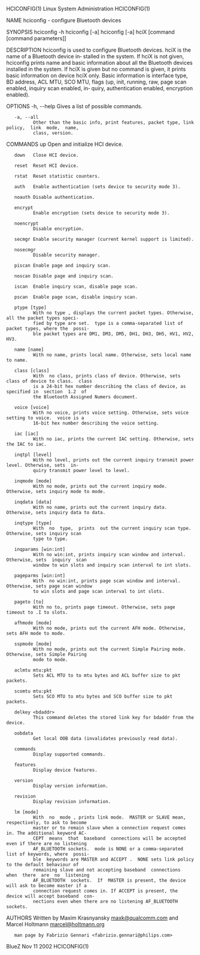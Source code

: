 HCICONFIG(1)                          Linux System Administration                         HCICONFIG(1)

NAME
       hciconfig - configure Bluetooth devices

SYNOPSIS
       hciconfig -h
       hciconfig [-a]
       hciconfig [-a] hciX [command [command parameters]]

DESCRIPTION
       hciconfig  is  used to configure Bluetooth devices.  hciX is the name of a Bluetooth device in‐
       stalled in the system. If hciX is not given, hciconfig prints name and basic information  about
       all the Bluetooth devices installed in the system. If hciX is given but no command is given, it
       prints basic information on device hciX only. Basic information is interface type, BD  address,
       ACL  MTU,  SCO MTU, flags (up, init, running, raw, page scan enabled, inquiry scan enabled, in‐
       quiry, authentication enabled, encryption enabled).

OPTIONS
       -h, --help
              Gives a list of possible commands.

       -a, --all
              Other than the basic info, print features, packet type, link policy,  link  mode,  name,
              class, version.

COMMANDS
       up     Open and initialize HCI device.

       down   Close HCI device.

       reset  Reset HCI device.

       rstat  Reset statistic counters.

       auth   Enable authentication (sets device to security mode 3).

       noauth Disable authentication.

       encrypt
              Enable encryption (sets device to security mode 3).

       noencrypt
              Disable encryption.

       secmgr Enable security manager (current kernel support is limited).

       nosecmgr
              Disable security manager.

       piscan Enable page and inquiry scan.

       noscan Disable page and inquiry scan.

       iscan  Enable inquiry scan, disable page scan.

       pscan  Enable page scan, disable inquiry scan.

       ptype [type]
              With no type , displays the current packet types. Otherwise, all the packet types speci‐
              fied by type are set.  type is a comma-separated list of packet types, where the  possi‐
              ble packet types are DM1, DM3, DM5, DH1, DH3, DH5, HV1, HV2, HV3.

       name [name]
              With no name, prints local name. Otherwise, sets local name to name.

       class [class]
              With  no class, prints class of device. Otherwise, sets class of device to class.  class
              is a 24-bit hex number describing the class of device, as specified in  section  1.2  of
              the Bluetooth Assigned Numers document.

       voice [voice]
              With no voice, prints voice setting. Otherwise, sets voice setting to voice.  voice is a
              16-bit hex number describing the voice setting.

       iac [iac]
              With no iac, prints the current IAC setting. Otherwise, sets the IAC to iac.

       inqtpl [level]
              With no level, prints out the current inquiry transmit power level. Otherwise, sets  in‐
              quiry transmit power level to level.

       inqmode [mode]
              With no mode, prints out the current inquiry mode. Otherwise, sets inquiry mode to mode.

       inqdata [data]
              With no name, prints out the current inquiry data. Otherwise, sets inquiry data to data.

       inqtype [type]
              With  no  type,  prints  out the current inquiry scan type. Otherwise, sets inquiry scan
              type to type.

       inqparams [win:int]
              With no win:int, prints inquiry scan window and interval. Otherwise, sets  inquiry  scan
              window to win slots and inquiry scan interval to int slots.

       pageparms [win:int]
              With  no win:int, prints page scan window and interval. Otherwise, sets page scan window
              to win slots and page scan interval to int slots.

       pageto [to]
              With no to, prints page timeout. Otherwise, sets page timeout to .I to slots.

       afhmode [mode]
              With no mode, prints out the current AFH mode. Otherwise, sets AFH mode to mode.

       sspmode [mode]
              With no mode, prints out the current Simple Pairing mode. Otherwise, sets Simple Pairing
              mode to mode.

       aclmtu mtu:pkt
              Sets ACL MTU to to mtu bytes and ACL buffer size to pkt packets.

       scomtu mtu:pkt
              Sets SCO MTU to mtu bytes and SCO buffer size to pkt packets.

       delkey <bdaddr>
              This command deletes the stored link key for bdaddr from the device.

       oobdata
              Get local OOB data (invalidates previously read data).

       commands
              Display supported commands.

       features
              Display device features.

       version
              Display version information.

       revision
              Display revision information.

       lm [mode]
              With  no  mode , prints link mode.  MASTER or SLAVE mean, respectively, to ask to become
              master or to remain slave when a connection request comes in. The additional keyword AC‐
              CEPT  means  that  baseband  connections will be accepted even if there are no listening
              AF_BLUETOOTH sockets.  mode is NONE or a comma-separated list of keywords, where  possi‐
              ble  keywords are MASTER and ACCEPT .  NONE sets link policy to the default behaviour of
              remaining slave and not accepting baseband  connections  when  there  are  no  listening
              AF_BLUETOOTH  sockets.  If  MASTER is present, the device will ask to become master if a
              connection request comes in. If ACCEPT is present, the device will accept baseband  con‐
              nections even when there are no listening AF_BLUETOOTH sockets.

AUTHORS
       Written by Maxim Krasnyansky <maxk@qualcomm.com> and Marcel Holtmann <marcel@holtmann.org>

       man page by Fabrizio Gennari <fabrizio.gennari@philips.com>

BlueZ                                         Nov 11 2002                                 HCICONFIG(1)
